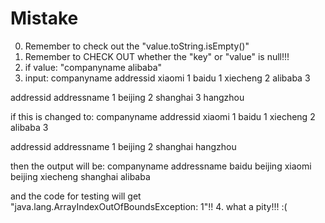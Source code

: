 # Mistake
0. Remember to check out the "value.toString.isEmpty()"
1. Remember to CHECK OUT whether the "key" or "value" is null!!! 
2. if value: "companyname alibaba"
3. input:
companyname	addressid
xiaomi	1
baidu	1
xiecheng	2
alibaba	3	

addressid	addressname
1	beijing
2	shanghai
3	hangzhou

if this is changed to:
companyname	addressid
xiaomi	1
baidu	1
xiecheng	2
alibaba	3	

addressid	addressname
1	beijing
2	shanghai
	hangzhou

then the output will be:
companyname	addressname
baidu	beijing
xiaomi	beijing
xiecheng	shanghai
alibaba	

and the code for testing will get "java.lang.ArrayIndexOutOfBoundsException: 1"!!
4. what a pity!!!  :(

